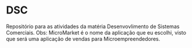 # DSC
Repositório para as atividades da matéria Desenvovlimento de Sistemas Comerciais.
Obs: MicroMarket é o nome da aplicação que eu escolhi, visto que será uma aplicação de vendas para Microempreendedores.
